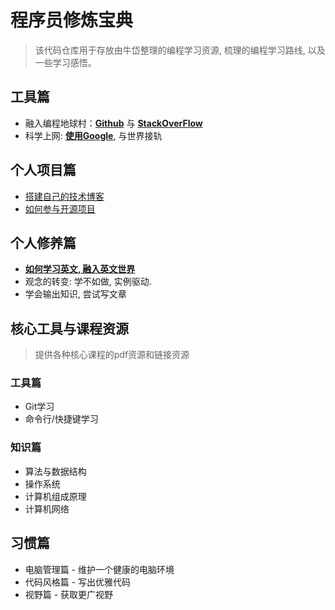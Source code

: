 # 程序员修炼宝典

>该代码仓库用于存放由牛岱整理的编程学习资源, 梳理的编程学习路线, 以及一些学习感悟。

## 工具篇

- 融入编程地球村：**[Github](./tool_github.md)** 与 **[StackOverFlow](./tool_stackoverflow.md)**
- 科学上网: **[使用Google](./tool_google.md)**, 与世界接轨

## 个人项目篇

- [搭建自己的技术博客](project_blog.md)
- [如何参与开源项目](project_opensource.md)

## 个人修养篇

- **[如何学习英文, 融入英文世界](ability_english.md)** 
- 观念的转变: 学不如做, 实例驱动.
- 学会输出知识, 尝试写文章

## 核心工具与课程资源
> 提供各种核心课程的pdf资源和链接资源

### 工具篇

- Git学习
- 命令行/快捷键学习

### 知识篇

- 算法与数据结构
- 操作系统
- 计算机组成原理
- 计算机网络

## 习惯篇

- 电脑管理篇 - 维护一个健康的电脑环境
- 代码风格篇 - 写出优雅代码
- 视野篇 - 获取更广视野
